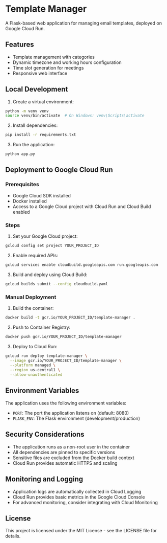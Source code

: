 # Template Manager

A Flask-based web application for managing email templates, deployed on Google Cloud Run.

## Features

- Template management with categories
- Dynamic timezone and working hours configuration
- Time slot generation for meetings
- Responsive web interface

## Local Development

1. Create a virtual environment:
```bash
python -m venv venv
source venv/bin/activate  # On Windows: venv\Scripts\activate
```

2. Install dependencies:
```bash
pip install -r requirements.txt
```

3. Run the application:
```bash
python app.py
```

## Deployment to Google Cloud Run

### Prerequisites

- Google Cloud SDK installed
- Docker installed
- Access to a Google Cloud project with Cloud Run and Cloud Build enabled

### Steps

1. Set your Google Cloud project:
```bash
gcloud config set project YOUR_PROJECT_ID
```

2. Enable required APIs:
```bash
gcloud services enable cloudbuild.googleapis.com run.googleapis.com
```

3. Build and deploy using Cloud Build:
```bash
gcloud builds submit --config cloudbuild.yaml
```

### Manual Deployment

1. Build the container:
```bash
docker build -t gcr.io/YOUR_PROJECT_ID/template-manager .
```

2. Push to Container Registry:
```bash
docker push gcr.io/YOUR_PROJECT_ID/template-manager
```

3. Deploy to Cloud Run:
```bash
gcloud run deploy template-manager \
  --image gcr.io/YOUR_PROJECT_ID/template-manager \
  --platform managed \
  --region us-central1 \
  --allow-unauthenticated
```

## Environment Variables

The application uses the following environment variables:

- `PORT`: The port the application listens on (default: 8080)
- `FLASK_ENV`: The Flask environment (development/production)

## Security Considerations

- The application runs as a non-root user in the container
- All dependencies are pinned to specific versions
- Sensitive files are excluded from the Docker build context
- Cloud Run provides automatic HTTPS and scaling

## Monitoring and Logging

- Application logs are automatically collected in Cloud Logging
- Cloud Run provides basic metrics in the Google Cloud Console
- For advanced monitoring, consider integrating with Cloud Monitoring

## License

This project is licensed under the MIT License - see the LICENSE file for details. 